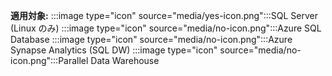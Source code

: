 <Token>**適用対象:** :::image type="icon" source="media/yes-icon.png":::SQL Server (Linux のみ) :::image type="icon" source="media/no-icon.png":::Azure SQL Database :::image type="icon" source="media/no-icon.png":::Azure Synapse Analytics (SQL DW) :::image type="icon" source="media/no-icon.png":::Parallel Data Warehouse </Token>